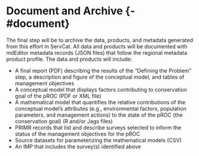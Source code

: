 # Document and Archive {-#document}

The final step will be to archive the data, products, and metadata generated from this effort in ServCat. All data and products will be documented with mdEditor metadata records (JSON files) that follow the regional metadata product profile. The data and products will include: 

- A final report (PDF) describing the results of the “Defining the Problem” step, a description and figure of the conceptual model, and tables of management objectives 
- A conceptual model that displays factors contributing to conservation goal of the pROC (PDF or XML file) 
- A mathematical model that quantifies the relative contributions of the conceptual model’s attributes (e.g., environmental factors, population parameters, and management actions) to the state of the pROC (the conservation goal) (R and/or Jags files)
- PRIMR records that list and describe surveys selected to inform the status of the management objectives for the pROC 
- Source datasets for parameterizing the mathematical models (CSV) 
- An IMP that includes the survey(s) identified above 
